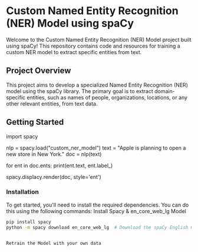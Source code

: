 # Custom Named Entity Recognition (NER) Model using spaCy

Welcome to the Custom Named Entity Recognition (NER) Model project built using spaCy! This repository contains code and resources for training a custom NER model to extract specific entities from text.

## Project Overview

This project aims to develop a specialized Named Entity Recognition (NER) model using the spaCy library. The primary goal is to extract domain-specific entities, such as names of people, organizations, locations, or any other relevant entities, from text data.

## Getting Started

import spacy

nlp = spacy.load("custom_ner_model")
text = "Apple is planning to open a new store in New York."
doc = nlp(text)

for ent in doc.ents:
    print(ent.text, ent.label_)
    
spacy.displacy.render(doc, style='ent')

### Installation

To get started, you'll need to install the required dependencies. You can do this using the following commands:
Install Spacy & en_core_web_lg Model

```bash
pip install spacy
python -m spacy download en_core_web_lg  # Download the spaCy English model


Retrain the Model with your own data
